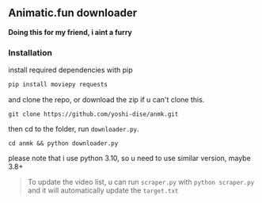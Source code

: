 ## Animatic.fun downloader
**Doing this for my friend, i aint a furry**
### Installation
install required dependencies with pip
```sh
pip install moviepy requests
```
and clone the repo, or download the zip if u can't clone this.
```
git clone https://github.com/yoshi-dise/anmk.git
```
then cd to the folder, run `downloader.py`.
```
cd anmk && python downloader.py
```
please note that i use python 3.10, so u need to use similar version, maybe 3.8+

> To update the video list, u can run `scraper.py` with `python scraper.py` and it will automatically update the `target.txt`
